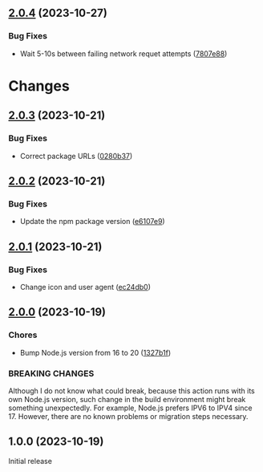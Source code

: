 ## [2.0.4](https://github.com/prantlf/delete-cache-action/compare/v2.0.3...v2.0.4) (2023-10-27)


### Bug Fixes

* Wait 5-10s between failing network requet attempts ([7807e88](https://github.com/prantlf/delete-cache-action/commit/7807e88325cd184e3634cf5ee6cf174501b64ac0))

# Changes

## [2.0.3](https://github.com/prantlf/delete-cache-action/compare/v2.0.2...v2.0.3) (2023-10-21)

### Bug Fixes

* Correct package URLs ([0280b37](https://github.com/prantlf/delete-cache-action/commit/0280b37145e205cd5e4e352ad553376866684a97))

## [2.0.2](https://github.com/prantlf/delete-cache-action/compare/v2.0.1...v2.0.2) (2023-10-21)

### Bug Fixes

* Update the npm package version ([e6107e9](https://github.com/prantlf/delete-cache-action/commit/e6107e98a2c320b02ce873f93d38263c0a93f2a6))

## [2.0.1](https://github.com/prantlf/delete-cache-action/compare/v2.0.0...v2.0.1) (2023-10-21)

### Bug Fixes

* Change icon and user agent ([ec24db0](https://github.com/prantlf/delete-cache-action/commit/ec24db09f4ad4d468191075690c99b2d828c8bbb))

## [2.0.0](https://github.com/prantlf/delete-cache-action/compare/v1.0.0...v2.0.0) (2023-10-19)

### Chores

* Bump Node.js version from 16 to 20 ([1327b1f](https://github.com/prantlf/delete-cache-action/commit/1327b1fb7b1e6ac19d685fd30507849b0737ded0))

### BREAKING CHANGES

Although I do not know what could break, because this action
runs with its own Node.js version, such change in the build environment might
break something unexpectedly. For example, Node.js prefers IPV6 to IPV4 since
17. However, there are no known problems or migration steps necessary.

## 1.0.0 (2023-10-19)

Initial release
